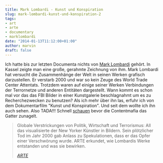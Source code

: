 ```yaml
---
title: Mark Lombardi - Kunst und Konspiration
slug: mark-lombardi-kunst-und-konspiration-2
tags:
- art
- arte
- documentary
- marklombardi
date: "2014-01-13T11:12:00+01:00"
author: marvin
draft: false
---
```

Ich hatte bis zur letzten Documenta nichts von [Mark
Lombardi](https://de.wikipedia.org/wiki/Mark_Lombardi) gehört. In Kassel
zeigte man eine große, gerahmte Zeichnung von ihm. Mark Lombardi hat
versucht die Zusammenhänge der Welt in seinen Werken grafisch
darzustellen. Er verstarb 2000 und war so kein Zeuge des World Trade
Center Attentats. Trotzdem waren auf einige seiner Werken Verbindungen
der Terrornetze und anderen Entitäten dargestellt. Wann kommt es schon
mal vor das das FBI Bilder in einer Kunstgalerie beschlagnahmt um es zu
Recherchezwecken zu benutzen? Als ich mehr über ihn las, erfuhr ich von
dem Dokumentarfilm "Kunst und Konspiration". Und seit dem wollte ich ihn
auch sehen. Also TADA!!! Schnell
[schauen](http://www.arte.tv/guide/de/043707-000/mark-lombardi-kunst-und-konspiration)
bevor die Contentmafia das Gatter zunagelt.

> Globale Verstrickungen von Politik, Wirtschaft und Terrorismus: All
> das visualisierte der New Yorker Künstler in Bildern. Sein plötzlicher
> Tod im Jahr 2000 gab Anlass zu Spekulationen, dass er das Opfer einer
> Verschwörung wurde. ARTE erkundet, wie Lombardis Werke entstanden und
> was sie bewirken.  
>
> <cite>[ARTE](http://www.arte.tv/guide/de/043707-000/mark-lombardi-kunst-und-konspiration)</cite>

<p>
<script type="text/javascript" src="https://www-secure.arte.tv/arte_vp/embed.php?json_url=http://arte.tv/papi/tvguide/videos/stream/player/D/043707-000_PLUS7-D/ALL/ALL.json⟨=de_DE&amp;config=arte_tvguide"></script>
</p>